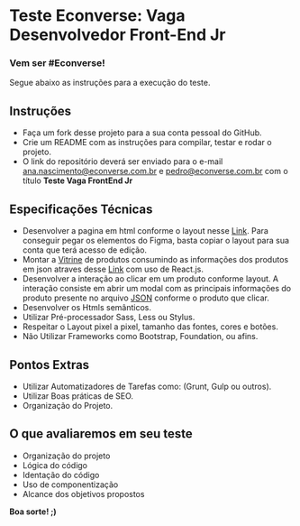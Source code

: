# Teste Econverse: Vaga Desenvolvedor Front-End Jr

### Vem ser #Econverse!

Segue abaixo as instruções para a execução do teste.

## Instruções
- Faça um fork desse projeto para a sua conta pessoal do GitHub.
- Crie um README com as instruções para compilar, testar e rodar o projeto.
- O link do repositório deverá ser enviado para o e-mail ana.nascimento@econverse.com.br e pedro@econverse.com.br com o título **Teste Vaga FrontEnd Jr**

## Especificações Técnicas
- Desenvolver a pagina em html conforme o layout nesse [Link](https://www.figma.com/file/rWnzPeoxgynuNPsJjV0VmV/Teste-Front-End-Jr?node-id=0%3A1). Para conseguir pegar os elementos do Figma, basta copiar o layout para sua conta que terá acesso de edição.
- Montar a [Vitrine](https://app.econverse.com.br/teste-front-end/junior/tecnologia/layout/vitrine-produtos.png) de produtos consumindo as informações dos produtos em json atraves desse [Link](https://app.econverse.com.br/teste-front-end/junior/tecnologia/lista-produtos/produtos.json) com uso de React.js.
- Desenvolver a interação ao clicar em um produto conforme layout. A interação consiste em abrir um modal com as principais informações do produto presente no arquivo [JSON](https://app.econverse.com.br/teste-front-end/junior/tecnologia/lista-produtos/produtos.json) conforme o produto que clicar.
- Desenvolver os Htmls semânticos.
- Utilizar Pré-processador Sass, Less ou Stylus.
- Respeitar o Layout pixel a pixel, tamanho das fontes, cores e botões.
- Não Utilizar Frameworks como Bootstrap, Foundation, ou afins.

## Pontos Extras
- Utilizar Automatizadores de Tarefas como: (Grunt, Gulp ou outros).
- Utilizar Boas práticas de SEO.
- Organização do Projeto.

## O que avaliaremos em seu teste
- Organização do projeto
- Lógica do código
- Identação do código
- Uso de componentização
- Alcance dos objetivos propostos

**Boa sorte! ;)**